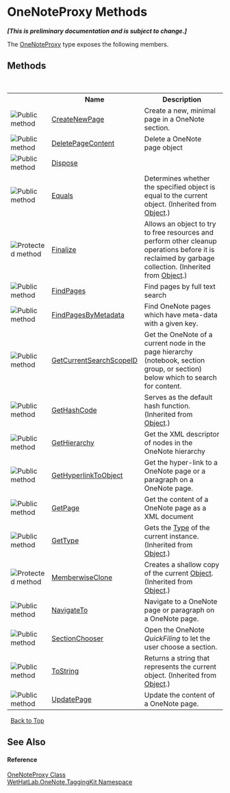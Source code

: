 # OneNoteProxy Methods
 _**\[This is preliminary documentation and is subject to change.\]**_

The <a href="a46a793f-b110-250f-657a-ecb64aa3bbf7">OneNoteProxy</a> type exposes the following members.


## Methods
&nbsp;<table><tr><th></th><th>Name</th><th>Description</th></tr><tr><td>![Public method](media/pubmethod.gif "Public method")</td><td><a href="9cf22761-2b3a-121a-cb21-5c0ed0ba58bf">CreateNewPage</a></td><td>
Create a new, minimal page in a OneNote section.</td></tr><tr><td>![Public method](media/pubmethod.gif "Public method")</td><td><a href="eb54414c-b675-b8c7-52cb-8a1b20a063fc">DeletePageContent</a></td><td>
Delete a OneNote page object</td></tr><tr><td>![Public method](media/pubmethod.gif "Public method")</td><td><a href="53850f4a-b927-d889-684d-56f445ae3322">Dispose</a></td><td /></tr><tr><td>![Public method](media/pubmethod.gif "Public method")</td><td><a href="http://msdn2.microsoft.com/en-us/library/bsc2ak47" target="_blank">Equals</a></td><td>
Determines whether the specified object is equal to the current object.
 (Inherited from <a href="http://msdn2.microsoft.com/en-us/library/e5kfa45b" target="_blank">Object</a>.)</td></tr><tr><td>![Protected method](media/protmethod.gif "Protected method")</td><td><a href="http://msdn2.microsoft.com/en-us/library/4k87zsw7" target="_blank">Finalize</a></td><td>
Allows an object to try to free resources and perform other cleanup operations before it is reclaimed by garbage collection.
 (Inherited from <a href="http://msdn2.microsoft.com/en-us/library/e5kfa45b" target="_blank">Object</a>.)</td></tr><tr><td>![Public method](media/pubmethod.gif "Public method")</td><td><a href="8c442671-8efd-a672-ceea-937a433060fb">FindPages</a></td><td>
Find pages by full text search</td></tr><tr><td>![Public method](media/pubmethod.gif "Public method")</td><td><a href="50dc4d9a-d2aa-3609-66e0-e0cd40592c5b">FindPagesByMetadata</a></td><td>
Find OneNote pages which have meta-data with a given key.</td></tr><tr><td>![Public method](media/pubmethod.gif "Public method")</td><td><a href="5ad5d6e8-d388-a500-8e98-34402be4f1d4">GetCurrentSearchScopeID</a></td><td>
Get the OneNote of a current node in the page hierarchy (notebook, section group, or section) below which to search for content.</td></tr><tr><td>![Public method](media/pubmethod.gif "Public method")</td><td><a href="http://msdn2.microsoft.com/en-us/library/zdee4b3y" target="_blank">GetHashCode</a></td><td>
Serves as the default hash function.
 (Inherited from <a href="http://msdn2.microsoft.com/en-us/library/e5kfa45b" target="_blank">Object</a>.)</td></tr><tr><td>![Public method](media/pubmethod.gif "Public method")</td><td><a href="54d1c7f4-0f0f-f45c-acac-06d3812ece1c">GetHierarchy</a></td><td>
Get the XML descriptor of nodes in the OneNote hierarchy</td></tr><tr><td>![Public method](media/pubmethod.gif "Public method")</td><td><a href="10c20de0-9533-d10b-6225-e24bea46fec2">GetHyperlinkToObject</a></td><td>
Get the hyper-link to a OneNote page or a paragraph on a OneNote page.</td></tr><tr><td>![Public method](media/pubmethod.gif "Public method")</td><td><a href="f048c84e-fc9c-69fa-f8c8-c3ce551d74ab">GetPage</a></td><td>
Get the content of a OneNote page as a XML document</td></tr><tr><td>![Public method](media/pubmethod.gif "Public method")</td><td><a href="http://msdn2.microsoft.com/en-us/library/dfwy45w9" target="_blank">GetType</a></td><td>
Gets the <a href="http://msdn2.microsoft.com/en-us/library/42892f65" target="_blank">Type</a> of the current instance.
 (Inherited from <a href="http://msdn2.microsoft.com/en-us/library/e5kfa45b" target="_blank">Object</a>.)</td></tr><tr><td>![Protected method](media/protmethod.gif "Protected method")</td><td><a href="http://msdn2.microsoft.com/en-us/library/57ctke0a" target="_blank">MemberwiseClone</a></td><td>
Creates a shallow copy of the current <a href="http://msdn2.microsoft.com/en-us/library/e5kfa45b" target="_blank">Object</a>.
 (Inherited from <a href="http://msdn2.microsoft.com/en-us/library/e5kfa45b" target="_blank">Object</a>.)</td></tr><tr><td>![Public method](media/pubmethod.gif "Public method")</td><td><a href="801aa71c-0dca-2a93-fb55-e4e7846dd1d5">NavigateTo</a></td><td>
Navigate to a OneNote page or paragraph on a OneNote page.</td></tr><tr><td>![Public method](media/pubmethod.gif "Public method")</td><td><a href="1cb86e39-9f80-5176-3224-2f94a0d8d0b9">SectionChooser</a></td><td>
Open the OneNote _QuickFiling_ to let the user choose a section.</td></tr><tr><td>![Public method](media/pubmethod.gif "Public method")</td><td><a href="http://msdn2.microsoft.com/en-us/library/7bxwbwt2" target="_blank">ToString</a></td><td>
Returns a string that represents the current object.
 (Inherited from <a href="http://msdn2.microsoft.com/en-us/library/e5kfa45b" target="_blank">Object</a>.)</td></tr><tr><td>![Public method](media/pubmethod.gif "Public method")</td><td><a href="24948e17-6399-0df8-0621-841f812bbdd8">UpdatePage</a></td><td>
Update the content of a OneNote page.</td></tr></table>&nbsp;
<a href="#onenoteproxy-methods">Back to Top</a>

## See Also


#### Reference
<a href="a46a793f-b110-250f-657a-ecb64aa3bbf7">OneNoteProxy Class</a><br /><a href="4e00c8ac-fc03-0e6d-d2fd-b2c7565a9aa0">WetHatLab.OneNote.TaggingKit Namespace</a><br />
